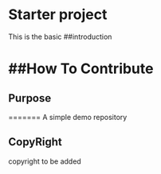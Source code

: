 # Starter project

This is the basic
##introduction

##How To Contribute
=======

## Purpose


=======
A simple demo repository
## CopyRight
 copyright to be added
